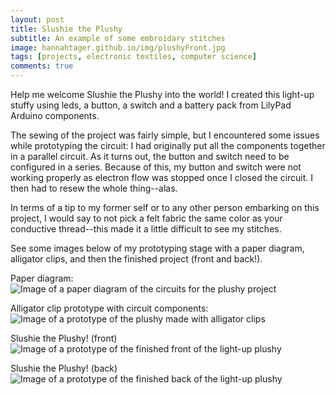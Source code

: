 ```yaml
---
layout: post
title: Slushie the Plushy
subtitle: An example of some embroidary stitches
image: hannahtager.github.io/img/plushyFront.jpg
tags: [projects, electronic textiles, computer science]
comments: true
---
```


Help me welcome Slushie the Plushy into the world! I created this light-up stuffy using leds, a button, a switch and a battery pack from LilyPad Arduino components.

The sewing of the project was fairly simple, but I encountered some issues while prototyping the circuit: I had originally put all the components together in a parallel circuit. As it turns out, the button and switch need to be configured in a series. Because of this, my button and switch were not working properly as electron flow was stopped once I closed the circuit. I then had to resew the whole thing--alas. 

In terms of a tip to my former self or to any other person embarking on this project, I would say to not pick a felt fabric the same color as your conductive thread--this made it a little difficult to see my stitches. 

See some images below of my prototyping stage with a paper diagram, alligator clips, and then the finished project (front and back!). 

Paper diagram:
![Image of a paper diagram of the circuits for the plushy project](https://hannahtager.github.io/img/Plushy9.30.19.jpeg)

Alligator clip prototype with circuit components:
![Image of a prototype of the plushy made with alligator clips](https://hannahtager.github.io/img/plushyAlligators.jpg)

Slushie the Plushy! (front)
![Image of a prototype of the finished front of the light-up plushy](https://hannahtager.github.io/img/plushyFront.jpg)

Slushie the Plushy! (back)
![Image of a prototype of the finished back of the light-up plushy](https://hannahtager.github.io/img/plushyBack.jpg)
